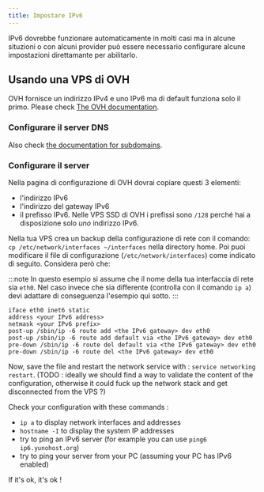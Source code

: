 ```yaml
---
title: Impostare IPv6
---
```


IPv6 dovrebbe funzionare automaticamente in molti casi ma in alcune situzioni o con alcuni provider può essere necessario configurare alcune impostazioni direttamante per abilitarlo.

## Usando una VPS di OVH

OVH fornisce un indirizzo IPv4 e uno IPv6 ma di default funziona solo il primo.
Please check [The OVH documentation](https://docs.ovh.com/gb/en/vps/configuring-ipv6/).

### Configurare il server DNS

Also check [the documentation for subdomains](/administer/tutorials/domains/dns_subdomains).

### Configurare il server

Nella pagina di configurazione di OVH dovrai copiare questi 3 elementi:

- l'indirizzo IPv6
- l'indirizzo del gateway IPv6
- il prefisso IPv6. Nelle VPS SSD di OVH i prefissi sono `/128` perché hai a disposizione solo *uno* indirizzo IPv6.

Nella tua VPS crea un backup  della configurazione di rete con il comando: `cp /etc/network/interfaces ~/interfaces` nella directory home.
Poi puoi modificare il file di configurazione (`/etc/network/interfaces`) come indicato di seguito. Considera però che:

:::note
In questo esempio si assume che il nome della tua interfaccia di rete sia `eth0`. Nel caso invece che sia differente (controlla con il comando `ip a`) devi adattare di conseguenza l'esempio qui sotto.
:::

```text
iface eth0 inet6 static
address <your IPv6 address>
netmask <your IPv6 prefix>
post-up /sbin/ip -6 route add <the IPv6 gateway> dev eth0
post-up /sbin/ip -6 route add default via <the IPv6 gateway> dev eth0
pre-down /sbin/ip -6 route del default via <the IPv6 gateway> dev eth0
pre-down /sbin/ip -6 route del <the IPv6 gateway> dev eth0
```

Now, save the file and restart the network service with : `service networking restart`. (TODO : ideally we should find a way to validate the content of the configuration, otherwise it could fuck up the network stack and get disconnected from the VPS ?)

Check your configuration with these commands :

- `ip a` to display network interfaces and addresses
- `hostname -I` to display the system IP addresses
- try to ping an IPv6 server (for example you can use `ping6 ip6.yunohost.org`)
- try to ping your server from your PC (assuming your PC has IPv6 enabled)

If it's ok, it's ok !
